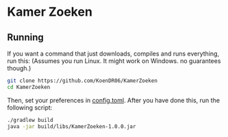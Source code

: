 # Kamer Zoeken

## Running

If you want a command that just downloads, compiles and runs everything, run this: (Assumes you run Linux. It might work on Windows. no guarantees though.) 

```sh
git clone https://github.com/KoenDR06/KamerZoeken
cd KamerZoeken

```

Then, set your preferences in [config.toml](config.toml). After you have done this, run the following script:

```sh
./gradlew build
java -jar build/libs/KamerZoeken-1.0.0.jar
```